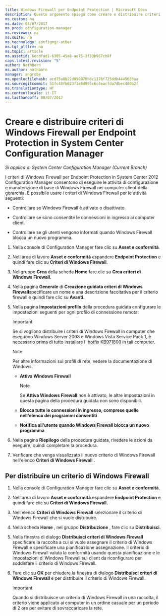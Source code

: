 ```yaml
---
title: Windows Firewall per Endpoint Protection | Microsoft Docs
description: Questo argomento spiega come creare e distribuire criteri di Windows Firewall per Endpoint Protection in System Center 2012 Configuration Manager.
ms.custom: na
ms.date: 03/07/2017
ms.prod: configuration-manager
ms.reviewer: na
ms.suite: na
ms.technology: configmgr-other
ms.tgt_pltfrm: na
ms.topic: article
ms.assetid: 6ecdfad1-6305-45a8-ae75-3f33b967cb8f
caps.latest.revision: "5"
author: NathBarn
ms.author: nathbarn
manager: angrobe
ms.openlocfilehash: acd75a8b22d050970b8c1176f725ddb4445633aa
ms.sourcegitcommit: 51fc48fb023f1e8d995c6c4eacfda7dbec4d0b2f
ms.translationtype: HT
ms.contentlocale: it-IT
ms.lasthandoff: 08/07/2017
---
```

# <a name="create-and-deploy-windows-firewall-policies-for-endpoint-protection-in-system-center-configuration-manager"></a>Creare e distribuire criteri di Windows Firewall per Endpoint Protection in System Center Configuration Manager

*Si applica a: System Center Configuration Manager (Current Branch)*

I criteri di Windows Firewall per Endpoint Protection in System Center 2012 Configuration Manager consentono di eseguire le attività di configurazione e manutenzione di base di Windows Firewall nei computer client della gerarchia. È possibile usare i criteri di Windows Firewall per le attività seguenti:  

-   Controllare se Windows Firewall è attivato o disattivato.  

-   Controllare se sono consentite le connessioni in ingresso ai computer client.  

-   Controllare se gli utenti vengono informati quando Windows Firewall blocca un nuovo programma.  

1.  Nella console di Configuration Manager fare clic su **Asset e conformità**.  

2.  Nell'area di lavoro **Asset e conformità** espandere **Endpoint Protection** e quindi fare clic su **Criteri di Windows Firewall**.  

3.  Nel gruppo **Crea** della scheda **Home** fare clic su **Crea criteri di Windows Firewall**.  

4.  Nella pagina **Generale** di **Creazione guidata criteri di Windows Firewall**specificare un nome e una descrizione facoltativa per il criterio firewall e quindi fare clic su **Avanti**.  

5.  Nella pagina **Impostazioni profilo** della procedura guidata configurare le impostazioni seguenti per ogni profilo di connessione remota:  

    > [!IMPORTANT]  
    >  Se si vogliono distribuire i criteri di Windows Firewall in computer che eseguono Windows Server 2008 e Windows Vista Service Pack 1, è necessario prima di tutto installare l' [hotfix KB971800](http://go.microsoft.com/fwlink/p/?LinkId=231239) in tali computer.  

    > [!NOTE]  
    >  Per altre informazioni sui profili di rete, vedere la documentazione di Windows.  

    -   **Attiva Windows Firewall**  

        > [!NOTE]  
        >  Se **Attiva Windows Firewall** non è attivato, le altre impostazioni in questa pagina della procedura guidata non sono disponibili.  

    -   **Blocca tutte le connessioni in ingresso, comprese quelle nell'elenco dei programmi consentiti**  

    -   **Notifica all'utente quando Windows Firewall blocca un nuovo programma**  

6.  Nella pagina **Riepilogo** della procedura guidata, rivedere le azioni da eseguire, quindi completare la procedura.  

7.  Verificare che venga visualizzato il nuovo criterio di Windows Firewall nell'elenco **Criteri di Windows Firewall** .  

##  <a name="BKMK_Assign"></a> Per distribuire un criterio di Windows Firewall  

1.  Nella console di Configuration Manager fare clic su **Asset e conformità**.  

2.  Nell'area di lavoro **Asset e conformità** espandere **Endpoint Protection** e quindi fare clic su **Criteri di Windows Firewall**.  

3.  Nell'elenco **Criteri di Windows Firewall** selezionare il criterio di Windows Firewall che si vuole distribuire.  

4.  Nella scheda **Home** , nel gruppo **Distribuzione** , fare clic su **Distribuisci**.  

5.  Nella finestra di dialogo **Distribuisci criteri di Windows Firewall** specificare la raccolta a cui si vuole assegnare il criterio di Windows Firewall e specificare una pianificazione assegnazione. Il criterio di Windows Firewall valuta la conformità usando questa pianificazione e le impostazioni di Windows Firewall sui client da riconfigurare per soddisfare il criterio di Windows Firewall.  

6.  Fare clic su **OK** per chiudere la finestra di dialogo **Distribuisci criteri di Windows Firewall** e per distribuire il criterio di Windows Firewall.  

    > [!IMPORTANT]  
    >  Quando si distribuisce un criterio di Windows Firewall in una raccolta, il criterio viene applicato ai computer in un ordine casuale per un periodo di 2 ore per evitare di sovraccaricare la rete.
